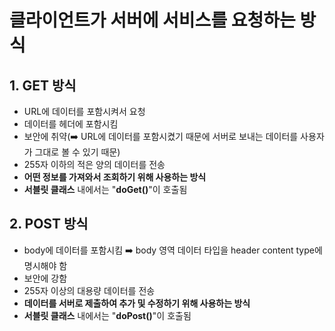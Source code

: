 # 클라이언트가 서버에 서비스를 요청하는 방식

## 1. GET 방식

- URL에 데이터를 포함시켜서 요청
- 데이터를 헤더에 포함시킴
- 보안에 취약(➡️ URL에 데이터를 포함시켰기 때문에 서버로 보내는 데이터를 사용자가 그대로 볼 수 있기 때문)
- 255자 이하의 적은 양의 데이터를 전송
- **어떤 정보를 가져와서 조회하기 위해 사용하는 방식**
- **서블릿 클래스** 내에서는 "**doGet()**"이 호출됨

## 2. POST 방식

- body에 데이터를 포함시킴 ➡️ body 영역 데이터 타입을 header content type에 명시해야 함
- 보안에 강함
- 255자 이상의 대용량 데이터를 전송
- **데이터를 서버로 제출하여 추가 및 수정하기 위해 사용하는 방식**
- **서블릿 클래스** 내에서는 "**doPost()**"이 호출됨

